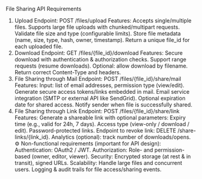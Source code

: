 File Sharing API Requirements
1. Upload
    Endpoint: POST /files/upload
    Features:
    Accepts single/multiple files.
    Supports large file uploads with chunked/multipart requests.
    Validate file size and type (configurable limits).
    Store file metadata (name, size, type, hash, owner, timestamp).
    Return a unique file_id for each uploaded file.
2. Download
    Endpoint: GET /files/{file_id}/download
    Features:
    Secure download with authentication & authorization checks.
    Support range requests (resume downloads).
    Optional: allow download by filename.
    Return correct Content-Type and headers.
3. File Sharing through Mail
    Endpoint: POST /files/{file_id}/share/mail
    Features:
    Input: list of email addresses, permission type (view/edit).
    Generate secure access tokens/links embedded in mail.
    Email service integration (SMTP or external API like SendGrid).
    Optional expiration date for shared access.
    Notify sender when file is successfully shared.
4. File Sharing through Link
    Endpoint: POST /files/{file_id}/share/link
    Features:
    Generate a shareable link with optional parameters:
    Expiry time (e.g., valid for 24h, 7 days).
    Access type (view-only / download / edit).
    Password-protected links.
Endpoint to revoke link: DELETE /share-links/{link_id}.
    Analytics (optional): track number of downloads/opens.
    ⚙️ Non-functional requirements (important for API design):
    Authentication: OAuth2 / JWT.
    Authorization: Role- and permission-based (owner, editor, viewer).
    Security: Encrypted storage (at rest & in transit), signed URLs.
    Scalability: Handle large files and concurrent users.
    Logging & audit trails for file access/sharing events.